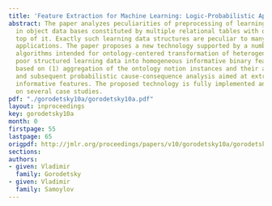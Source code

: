 ```yaml
---
title: 'Feature Extraction for Machine Learning: Logic-Probabilistic Approach'
abstract: The paper analyzes peculiarities of preprocessing of learning data represented
  in object data bases constituted by multiple relational tables with ontology on
  top of it. Exactly such learning data structures are peculiar to many novel challenging
  applications. The paper proposes a new technology supported by a number of novel
  algorithms intended for ontology-centered transformation of heterogeneous possibly
  poor structured learning data into homogeneous informative binary feature space
  based on (1) aggregation of the ontology notion instances and their attribute domains
  and subsequent probabilistic cause-consequence analysis aimed at extraction more
  informative features. The proposed technology is fully implemented and validated
  on several case studies.
pdf: "./gorodetsky10a/gorodetsky10a.pdf"
layout: inproceedings
key: gorodetsky10a
month: 0
firstpage: 55
lastpage: 65
origpdf: http://jmlr.org/proceedings/papers/v10/gorodetsky10a/gorodetsky10a.pdf
sections: 
authors:
- given: Vladimir
  family: Gorodetsky
- given: Vladimir
  family: Samoylov
---
```


